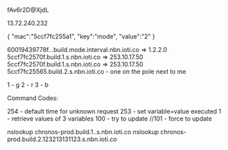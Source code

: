 fAv6r2D@XjdL

13.72.240.232

{ "mac":"5ccf7fc255a1", "key":"mode", "value":"2" }

60019439778f.<timestamp-here>.<FIRMWARE>.build.mode.interval.nbn.ioti.co => 1.2.2.0
5ccf7fc2570f.build.1.s.nbn.ioti.co => 253.10.17.50
5ccf7fc2570f.build.1.<timestamp-here>s.nbn.ioti.co => 253.10.17.50
5ccf7fc25565.build.2.s.nbn.ioti.co - one on the pole next to me 

1 - g
2 - r
3 - b

Command Codes:

254 - default time for unknown request
253 - set variable=value  executed
1 - retrieve values of 3 variables
100 - try to update
//101 - force to update


nslookup chronos-prod.build.1.<timestamp>.s.nbn.ioti.co
nslookup chronos-prod.build.2.123213131123.s.nbn.ioti.co